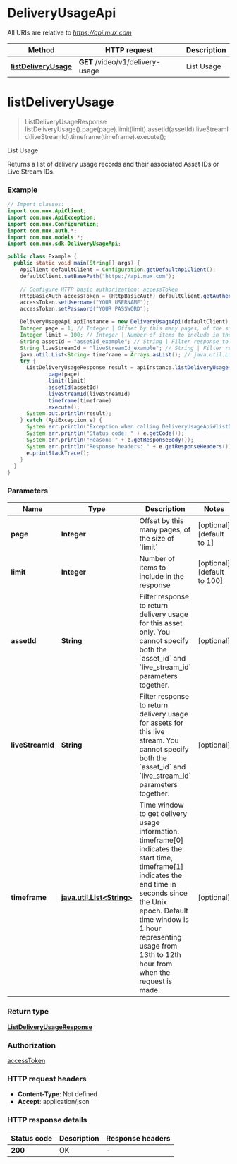 # DeliveryUsageApi

All URIs are relative to *https://api.mux.com*

Method | HTTP request | Description
------------- | ------------- | -------------
[**listDeliveryUsage**](DeliveryUsageApi.md#listDeliveryUsage) | **GET** /video/v1/delivery-usage | List Usage


<a name="listDeliveryUsage"></a>
# **listDeliveryUsage**
> ListDeliveryUsageResponse listDeliveryUsage().page(page).limit(limit).assetId(assetId).liveStreamId(liveStreamId).timeframe(timeframe).execute();

List Usage

Returns a list of delivery usage records and their associated Asset IDs or Live Stream IDs.

### Example
```java
// Import classes:
import com.mux.ApiClient;
import com.mux.ApiException;
import com.mux.Configuration;
import com.mux.auth.*;
import com.mux.models.*;
import com.mux.sdk.DeliveryUsageApi;

public class Example {
  public static void main(String[] args) {
    ApiClient defaultClient = Configuration.getDefaultApiClient();
    defaultClient.setBasePath("https://api.mux.com");
    
    // Configure HTTP basic authorization: accessToken
    HttpBasicAuth accessToken = (HttpBasicAuth) defaultClient.getAuthentication("accessToken");
    accessToken.setUsername("YOUR USERNAME");
    accessToken.setPassword("YOUR PASSWORD");

    DeliveryUsageApi apiInstance = new DeliveryUsageApi(defaultClient);
    Integer page = 1; // Integer | Offset by this many pages, of the size of `limit`
    Integer limit = 100; // Integer | Number of items to include in the response
    String assetId = "assetId_example"; // String | Filter response to return delivery usage for this asset only. You cannot specify both the `asset_id` and `live_stream_id` parameters together.
    String liveStreamId = "liveStreamId_example"; // String | Filter response to return delivery usage for assets for this live stream. You cannot specify both the `asset_id` and `live_stream_id` parameters together.
    java.util.List<String> timeframe = Arrays.asList(); // java.util.List<String> | Time window to get delivery usage information. timeframe[0] indicates the start time, timeframe[1] indicates the end time in seconds since the Unix epoch. Default time window is 1 hour representing usage from 13th to 12th hour from when the request is made.
    try {
      ListDeliveryUsageResponse result = apiInstance.listDeliveryUsage()
            .page(page)
            .limit(limit)
            .assetId(assetId)
            .liveStreamId(liveStreamId)
            .timeframe(timeframe)
            .execute();
      System.out.println(result);
    } catch (ApiException e) {
      System.err.println("Exception when calling DeliveryUsageApi#listDeliveryUsage");
      System.err.println("Status code: " + e.getCode());
      System.err.println("Reason: " + e.getResponseBody());
      System.err.println("Response headers: " + e.getResponseHeaders());
      e.printStackTrace();
    }
  }
}
```

### Parameters

Name | Type | Description  | Notes
------------- | ------------- | ------------- | -------------
 **page** | **Integer**| Offset by this many pages, of the size of &#x60;limit&#x60; | [optional] [default to 1]
 **limit** | **Integer**| Number of items to include in the response | [optional] [default to 100]
 **assetId** | **String**| Filter response to return delivery usage for this asset only. You cannot specify both the &#x60;asset_id&#x60; and &#x60;live_stream_id&#x60; parameters together. | [optional]
 **liveStreamId** | **String**| Filter response to return delivery usage for assets for this live stream. You cannot specify both the &#x60;asset_id&#x60; and &#x60;live_stream_id&#x60; parameters together. | [optional]
 **timeframe** | [**java.util.List&lt;String&gt;**](String.md)| Time window to get delivery usage information. timeframe[0] indicates the start time, timeframe[1] indicates the end time in seconds since the Unix epoch. Default time window is 1 hour representing usage from 13th to 12th hour from when the request is made. | [optional]

### Return type

[**ListDeliveryUsageResponse**](ListDeliveryUsageResponse.md)

### Authorization

[accessToken](../README.md#accessToken)

### HTTP request headers

 - **Content-Type**: Not defined
 - **Accept**: application/json

### HTTP response details
| Status code | Description | Response headers |
|-------------|-------------|------------------|
**200** | OK |  -  |

